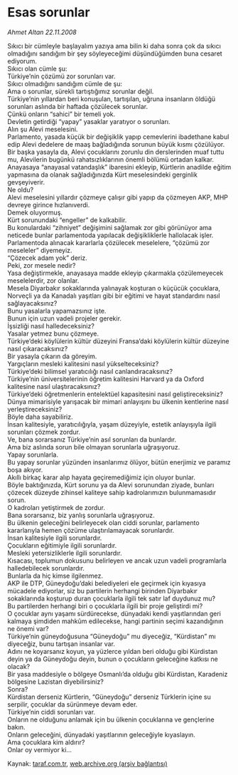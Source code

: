 # Esas sorunlar

*Ahmet Altan 22.11.2008*

<div class="yazi">Sıkıcı bir cümleyle başlayalım yazıya ama bilin ki daha sonra çok da sıkıcı olmadığını sandığım bir şey söyleyeceğimi düşündüğümden buna cesaret ediyorum. <br/>Sıkıcı olan cümle şu: <br/>Türkiye’nin çözümü zor sorunları var. <br/>Sıkıcı olmadığını sandığım cümle de şu: <br/>Ama o sorunlar, sürekli tartıştığımız sorunlar değil. <br/>Türkiye’nin yıllardan beri konuşulan, tartışılan, uğruna insanların öldüğü sorunları aslında bir haftada çözülecek sorunlar. <br/>Çünkü onların “sahici” bir temeli yok. <br/>Devletin getirdiği “yapay” yasaklar yaratıyor o sorunları. <br/>Alın şu Alevi meselesini. <br/>Parlamento, yasada küçük bir değişiklik yapıp cemevlerini ibadethane kabul edip Alevi dedelere de maaş bağladığında sorunun büyük kısmı çözülüyor. <br/>Bir başka yasayla da, Alevi çocuklarını zorunlu din derslerinden muaf tuttu mu, Alevilerin bugünkü rahatsızlıklarının önemli bölümü ortadan kalkar. <br/>Anayasaya “anayasal vatandaşlık” ibaresini ekleyip, Kürtlerin anadilde eğitim yapmasına da olanak sağladığınızda Kürt meselesindeki gerginlik gevşeyiverir. <br/>Ne oldu? <br/>Alevi meselesini yıllardır çözmeye çalışır gibi yapıp da çözmeyen AKP, MHP devreye girince hızlanıverdi. <br/>Demek oluyormuş. <br/>Kürt sorunundaki “engeller” de kalkabilir. <br/>Bu konulardaki “zihniyet” değişimini sağlamak zor gibi görünüyor ama neticede bunlar parlamentoda yapılacak değişikliklerle hallolacak işler. <br/>Parlamentoda alınacak kararlarla çözülecek meselelere, “çözümü zor meseleler” diyemeyiz. <br/>“Çözecek adam yok” deriz. <br/>Peki, zor mesele nedir? <br/>Yasa değiştirmekle, anayasaya madde ekleyip çıkarmakla çözülemeyecek meselelerdir, zor olanlar. <br/>Mesela Diyarbakır sokaklarında yalınayak koşturan o küçücük çocuklara, Norveçli ya da Kanadalı yaşıtları gibi bir eğitimi ve hayat standardını nasıl sağlayacaksınız? <br/>Bunu yasalarla yapamazsınız işte. <br/>Bunun için uzun vadeli projeler gerekir. <br/>İşsizliği nasıl halledeceksiniz? <br/>Yasalar yetmez bunu çözmeye. <br/>Türkiye’deki köylülerin kültür düzeyini Fransa’daki köylülerin kültür düzeyine nasıl çıkaracaksınız? <br/>Bir yasayla çıkarın da göreyim. <br/>Yargıçların mesleki kalitesini nasıl yükselteceksiniz? <br/>Türkiye’deki bilimsel yaratıcılığı nasıl canlandıracaksınız? <br/>Türkiye’nin üniversitelerinin öğretim kalitesini Harvard ya da Oxford kalitesine nasıl ulaştıracaksınız? <br/>Türkiye’deki öğretmenlerin entelektüel kapasitesini nasıl geliştireceksiniz? <br/>Dünya mimarisiyle yarışacak bir mimari anlayışını bu ülkenin kentlerine nasıl yerleştireceksiniz? <br/>Böyle daha sayabiliriz. <br/>İnsan kalitesiyle, yaratıcılığıyla, yaşam düzeyiyle, estetik anlayışıyla ilgili sorunları çözmek zordur. <br/>Ve, bana sorarsanız Türkiye’nin asıl sorunları da bunlardır. <br/>Ama biz aslında sorun bile olmayan sorunlarla uğraşıyoruz. <br/>Yapay sorunlarla. <br/>Bu yapay sorunlar yüzünden insanlarımız ölüyor, bütün enerjimiz ve paramız boşa akıyor. <br/>Akıllı birkaç karar alıp hayata geçiremediğimiz için oluyor bunlar. <br/>Böyle baktığınızda, Kürt sorunu ya da Alevi sorunundan ziyade, bunları çözecek düzeyde zihinsel kaliteye sahip kadrolarımızın bulunmamasıdır sorun. <br/>O kadroları yetiştirmek de zordur. <br/>Bana sorarsanız, biz yanlış sorunlarla uğraşıyoruz. <br/>Bu ülkenin geleceğini belirleyecek olan ciddi sorunlar, parlamento kararlarıyla hemen çözüme ulaştırılamayacak sorunlardır. <br/>İnsan kalitesiyle ilgili sorunlardır. <br/>Çocukların eğitimiyle ilgili sorunlardır. <br/>Mesleki yetersizliklerle ilgili sorunlardır. <br/>Kısacası, toplumun dokusunu belirleyen ve ancak uzun vadeli programlarla halledebilecek sorunlardır. <br/>Bunlarla da hiç kimse ilgilenmez. <br/>AKP ile DTP, Güneydoğu’daki belediyeleri ele geçirmek için kıyasıya mücadele ediyorlar, siz bu partilerin herhangi birinden Diyarbakır sokaklarında koşturup duran çocuklarla ilgili tek satır laf duydunuz mu? <br/>Bu partilerden herhangi biri o çocuklarla ilgili bir proje geliştirdi mi? <br/>O çocuklar aynı yaşamı sürdürecekse, dünyadaki kendi yaşıtlarından geri kalmaya şimdiden mahkûm edilecekse, hangi partinin seçimi kazandığının ne önemi var? <br/>Türkiye’nin güneydoğusuna “Güneydoğu” mu diyeceğiz, “Kürdistan” mı diyeceğiz, bunu tartışan insanlar var. <br/>Adını ne koyarsanız koyun, ya yüzlerce yıldan beri olduğu gibi Kürdistan deyin ya da Güneydoğu deyin, bunun o çocukların geleceğine katkısı ne olacak? <br/>Bir yasa maddesiyle o bölgeye Osmanlı’da olduğu gibi Kürdistan, Karadeniz bölgesine Lazistan diyebilirsiniz? <br/>Sonra? <br/>Kürdistan derseniz Kürtlerin, “Güneydoğu” derseniz Türklerin içine su serpilir, çocuklar da sürünmeye devam eder. <br/>Türkiye’nin ciddi sorunları var. <br/>Onların ne olduğunu anlamak için bu ülkenin çocuklarına ve gençlerine bakın. <br/>Onların geleceğini, dünyadaki yaşıtlarının geleceğiyle kıyaslayın. <br/>Ama çocuklara kim aldırır? <br/>Onlar oy vermiyor ki...</div>

Kaynak: [taraf.com.tr](http://www.taraf.com.tr:80/makale/2769.htm), [web.archive.org (arşiv bağlantısı)](http://web.archive.org/web/20100428042021/http://www.taraf.com.tr:80/makale/2769.htm)
